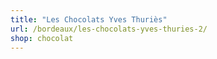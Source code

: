 ```yaml
---
title: "Les Chocolats Yves Thuriès"
url: /bordeaux/les-chocolats-yves-thuries-2/
shop: chocolat
---
```

